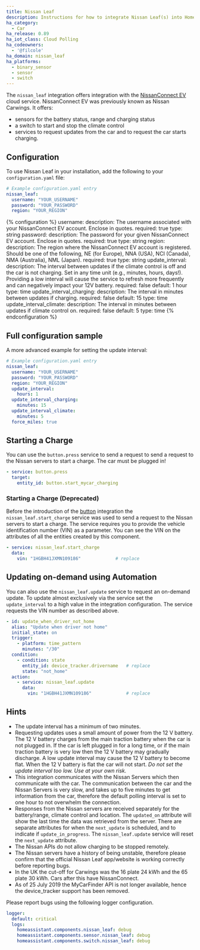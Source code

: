 ```yaml
---
title: Nissan Leaf
description: Instructions for how to integrate Nissan Leaf(s) into Home Assistant.
ha_category:
  - Car
ha_release: 0.89
ha_iot_class: Cloud Polling
ha_codeowners:
  - '@filcole'
ha_domain: nissan_leaf
ha_platforms:
  - binary_sensor
  - sensor
  - switch
---
```


The `nissan_leaf` integration offers integration with the [NissanConnect EV](https://www.nissan.co.uk/dashboard.html) cloud service. NissanConnect EV was previously known as Nissan Carwings. It offers:

* sensors for the battery status, range and charging status
* a switch to start and stop the climate control
* services to request updates from the car and to request the car starts charging.

## Configuration

To use Nissan Leaf in your installation, add the following to your `configuration.yaml` file:

```yaml
# Example configuration.yaml entry
nissan_leaf:
  username: "YOUR_USERNAME"
  password: "YOUR_PASSWORD"
  region: "YOUR_REGION"
```
{% configuration %}
username:
  description: The username associated with your NissanConnect EV account. Enclose in quotes.
  required: true
  type: string
password:
  description: The password for your given NissanConnect EV account. Enclose in quotes.
  required: true
  type: string
region:
  description: The region where the NissanConnect EV account is registered. Should be one of the following, NE (for Europe), NNA (USA), NCI (Canada), NMA (Australia), NML (Japan).
  required: true
  type: string
update_interval:
  description: The interval between updates if the climate control is off and the car is not charging. Set in any time unit (e.g.,  minutes, hours, days!). Providing a low interval will cause the service to refresh more frequently and can negatively impact your 12V battery. 
  required: false
  default: 1 hour
  type: time
update_interval_charging:
  description: The interval in minutes between updates if charging.
  required: false
  default: 15
  type: time
update_interval_climate:
  description: The interval in minutes between updates if climate control on.
  required: false
  default: 5
  type: time
{% endconfiguration %}

## Full configuration sample

A more advanced example for setting the update interval:

```yaml
# Example configuration.yaml entry
nissan_leaf:
  username: "YOUR_USERNAME"
  password: "YOUR_PASSWORD"
  region: "YOUR_REGION"
  update_interval:
    hours: 1
  update_interval_charging:
    minutes: 15
  update_interval_climate:
    minutes: 5
  force_miles: true
```

## Starting a Charge

You can use the `button.press` service to send a request to send a request to the Nissan servers to start a charge. The car must be plugged in!

```yaml
- service: button.press
  target:
    entity_id: button.start_mycar_charging
```

### Starting a Charge (Deprecated)

Before the introduction of the [button](https://www.home-assistant.io/integrations/button/) integration the `nissan_leaf.start_charge` service was used to send a request to the Nissan servers to start a charge. The service requires you to provide the vehicle identification number (VIN) as a parameter. You can see the VIN on the attributes of all the entities created by this component.   

```yaml
- service: nissan_leaf.start_charge
  data:
    vin: "1HGBH41JXMN109186"             # replace
```

## Updating on-demand using Automation

You can also use the `nissan_leaf.update` service to request an on-demand update. To update almost exclusively via the service set the `update_interval` to a high value in the integration configuration.  The service requests the VIN number as described above.

```yaml
- id: update_when_driver_not_home
  alias: "Update when driver not home"
  initial_state: on
  trigger:
    - platform: time_pattern
      minutes: "/30"
  condition:
    - condition: state
      entity_id: device_tracker.drivername   # replace
      state: "not_home"
  action:
    - service: nissan_leaf.update
      data:
        vin: "1HGBH41JXMN109186"             # replace
```

## Hints

* The update interval has a minimum of two minutes.
* Requesting updates uses a small amount of power from the 12 V battery. The 12 V battery charges from the main traction battery when the car is not plugged in. If the car is left plugged in for a long time, or if the main traction battery is very low then the 12 V battery may gradually discharge. A low update interval may cause the 12 V battery to become flat.  When the 12 V battery is flat the car will not start. _Do not set the update interval too low.  Use at your own risk._
* This integration communicates with the Nissan Servers which then communicate with the car. The communication between the car and the Nissan Servers is very slow, and takes up to five minutes to get information from the car, therefore the default polling interval is set to one hour to not overwhelm the connection.
* Responses from the Nissan servers are received separately for the battery/range, climate control and location. The `updated_on` attribute will show the last time the data was retrieved from the server. There are separate attributes for when the `next_update` is scheduled, and to indicate if `update_in_progress`. The `nissan_leaf.update` service will reset the `next_update` attribute.
* The Nissan APIs do not allow charging to be stopped remotely.
* The Nissan servers have a history of being unstable, therefore please confirm that the official Nissan Leaf app/website is working correctly before reporting bugs.
* In the UK the cut-off for Carwings was the 16 plate 24 kWh and the 65 plate 30 kWh. Cars after this have NissanConnect.
* As of 25 July 2019 the MyCarFinder API is not longer available, hence the device_tracker support has been removed.

Please report bugs using the following logger configuration.

```yaml
logger:
  default: critical
  logs:
    homeassistant.components.nissan_leaf: debug
    homeassistant.components.sensor.nissan_leaf: debug
    homeassistant.components.switch.nissan_leaf: debug
```
